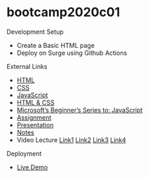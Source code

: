 # bootcamp2020c01
Development Setup
* Create a Basic HTML page
* Deploy on Surge using Github Actions

External Links
* [HTML](https://www.youtube.com/playlist?list=PLKvqnz8z1zWQ3BALy86tIXICkG874wAc6)
* [CSS](https://www.youtube.com/playlist?list=PLKvqnz8z1zWQSWIen_zUSEBmtqzPLuRob)
* [JavaScript](https://www.youtube.com/playlist?list=PLKvqnz8z1zWQdc0NSLknxmxBch5gLOqyo)
* [HTML & CSS](https://css-tricks.com/where-do-you-learn-html-css-in-2020/)
* [Microsoft’s Beginner’s Series to: JavaScript](https://www.youtube.com/playlist?list=PLlrxD0HtieHhW0NCG7M536uHGOtJ95Ut2)
* [Assignment](https://github.com/panacloud/Bootcamp-Setup)
* [Presentation](https://docs.google.com/presentation/d/1f1AKJIS6WkZ3PjGWG-WVJzurrEb9wNreIgmfftgQSjE/edit#slide=id.g72e8d8e333_0_978)
* [Notes](https://docs.google.com/document/d/11D43REjdlsoZgchrhwf8UeuGdtXaFFMnHS9CAkVkXoY/edit)
* Video Lecture [Link1](https://www.youtube.com/watch?v=pjc441QKJFE&ab_channel=PanacloudServerlessSaaSTraining) [Link2](https://www.facebook.com/piaic.main/videos/170335457846407/) [Link3](https://www.youtube.com/watch?v=OiP7N_ztnik&ab_channel=PanacloudServerlessSaaSTraininginUrdu) [Link4](https://www.facebook.com/piaic.main/videos/170952927784660/)

Deployment
* [Live Demo](http://hassanalikhan-bc2020c01.surge.sh/)
